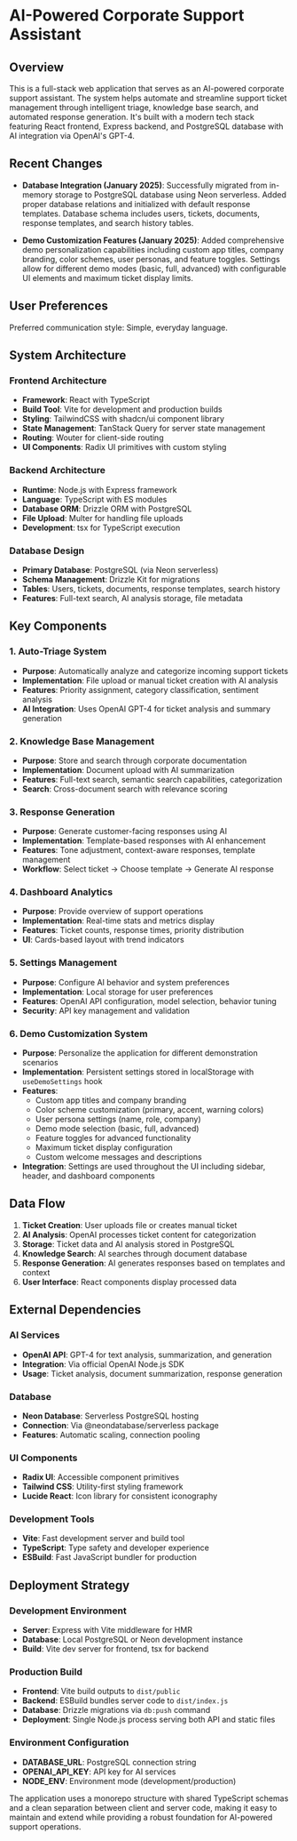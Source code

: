 # AI-Powered Corporate Support Assistant

## Overview

This is a full-stack web application that serves as an AI-powered corporate support assistant. The system helps automate and streamline support ticket management through intelligent triage, knowledge base search, and automated response generation. It's built with a modern tech stack featuring React frontend, Express backend, and PostgreSQL database with AI integration via OpenAI's GPT-4.

## Recent Changes

- **Database Integration (January 2025)**: Successfully migrated from in-memory storage to PostgreSQL database using Neon serverless. Added proper database relations and initialized with default response templates. Database schema includes users, tickets, documents, response templates, and search history tables.

- **Demo Customization Features (January 2025)**: Added comprehensive demo personalization capabilities including custom app titles, company branding, color schemes, user personas, and feature toggles. Settings allow for different demo modes (basic, full, advanced) with configurable UI elements and maximum ticket display limits.

## User Preferences

Preferred communication style: Simple, everyday language.

## System Architecture

### Frontend Architecture
- **Framework**: React with TypeScript
- **Build Tool**: Vite for development and production builds
- **Styling**: TailwindCSS with shadcn/ui component library
- **State Management**: TanStack Query for server state management
- **Routing**: Wouter for client-side routing
- **UI Components**: Radix UI primitives with custom styling

### Backend Architecture
- **Runtime**: Node.js with Express framework
- **Language**: TypeScript with ES modules
- **Database ORM**: Drizzle ORM with PostgreSQL
- **File Upload**: Multer for handling file uploads
- **Development**: tsx for TypeScript execution

### Database Design
- **Primary Database**: PostgreSQL (via Neon serverless)
- **Schema Management**: Drizzle Kit for migrations
- **Tables**: Users, tickets, documents, response templates, search history
- **Features**: Full-text search, AI analysis storage, file metadata

## Key Components

### 1. Auto-Triage System
- **Purpose**: Automatically analyze and categorize incoming support tickets
- **Implementation**: File upload or manual ticket creation with AI analysis
- **Features**: Priority assignment, category classification, sentiment analysis
- **AI Integration**: Uses OpenAI GPT-4 for ticket analysis and summary generation

### 2. Knowledge Base Management
- **Purpose**: Store and search through corporate documentation
- **Implementation**: Document upload with AI summarization
- **Features**: Full-text search, semantic search capabilities, categorization
- **Search**: Cross-document search with relevance scoring

### 3. Response Generation
- **Purpose**: Generate customer-facing responses using AI
- **Implementation**: Template-based responses with AI enhancement
- **Features**: Tone adjustment, context-aware responses, template management
- **Workflow**: Select ticket → Choose template → Generate AI response

### 4. Dashboard Analytics
- **Purpose**: Provide overview of support operations
- **Implementation**: Real-time stats and metrics display
- **Features**: Ticket counts, response times, priority distribution
- **UI**: Cards-based layout with trend indicators

### 5. Settings Management
- **Purpose**: Configure AI behavior and system preferences
- **Implementation**: Local storage for user preferences
- **Features**: OpenAI API configuration, model selection, behavior tuning
- **Security**: API key management and validation

### 6. Demo Customization System
- **Purpose**: Personalize the application for different demonstration scenarios
- **Implementation**: Persistent settings stored in localStorage with `useDemoSettings` hook
- **Features**: 
  - Custom app titles and company branding
  - Color scheme customization (primary, accent, warning colors)
  - User persona settings (name, role, company)
  - Demo mode selection (basic, full, advanced)
  - Feature toggles for advanced functionality
  - Maximum ticket display configuration
  - Custom welcome messages and descriptions
- **Integration**: Settings are used throughout the UI including sidebar, header, and dashboard components

## Data Flow

1. **Ticket Creation**: User uploads file or creates manual ticket
2. **AI Analysis**: OpenAI processes ticket content for categorization
3. **Storage**: Ticket data and AI analysis stored in PostgreSQL
4. **Knowledge Search**: AI searches through document database
5. **Response Generation**: AI generates responses based on templates and context
6. **User Interface**: React components display processed data

## External Dependencies

### AI Services
- **OpenAI API**: GPT-4 for text analysis, summarization, and generation
- **Integration**: Via official OpenAI Node.js SDK
- **Usage**: Ticket analysis, document summarization, response generation

### Database
- **Neon Database**: Serverless PostgreSQL hosting
- **Connection**: Via @neondatabase/serverless package
- **Features**: Automatic scaling, connection pooling

### UI Components
- **Radix UI**: Accessible component primitives
- **Tailwind CSS**: Utility-first styling framework
- **Lucide React**: Icon library for consistent iconography

### Development Tools
- **Vite**: Fast development server and build tool
- **TypeScript**: Type safety and developer experience
- **ESBuild**: Fast JavaScript bundler for production

## Deployment Strategy

### Development Environment
- **Server**: Express with Vite middleware for HMR
- **Database**: Local PostgreSQL or Neon development instance
- **Build**: Vite dev server for frontend, tsx for backend

### Production Build
- **Frontend**: Vite build outputs to `dist/public`
- **Backend**: ESBuild bundles server code to `dist/index.js`
- **Database**: Drizzle migrations via `db:push` command
- **Deployment**: Single Node.js process serving both API and static files

### Environment Configuration
- **DATABASE_URL**: PostgreSQL connection string
- **OPENAI_API_KEY**: API key for AI services
- **NODE_ENV**: Environment mode (development/production)

The application uses a monorepo structure with shared TypeScript schemas and a clean separation between client and server code, making it easy to maintain and extend while providing a robust foundation for AI-powered support operations.